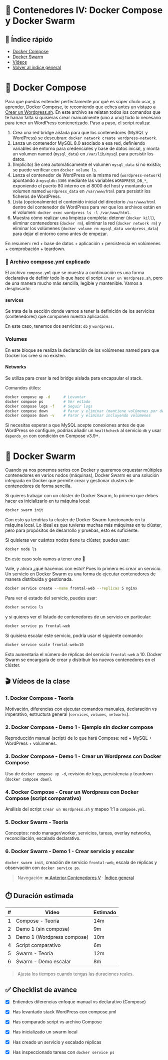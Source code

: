 # 🧩 Contenedores IV: Docker Compose y Docker Swarm <a id="top"></a>

## 📑 Índice rápido
- [Docker Compose](#🐙-docker-compose)
- [Docker Swarm](#🐝-docker-swarm)
- [Vídeos](#videos)
- [Volver al índice general](../README.md#🎬-Índice-navegable-de-apartados-y-vídeos)

# 🐙 Docker Compose

Para que puedas entender perfectamente por qué es súper chulo usar, y aprender, Docker Compose, te recomiendo que eches antes un vistazo a [Crear un Wordpress.sh](Crear%20un%20Wordpress.sh). En este archivo se relatan todos los comandos que te harían falta si quisieras crear manualmente (uno a uno) todo lo necesario para tener un WordPress contenerizado. Paso a paso, el script realiza:

1. Crea una red bridge aislada para que los contenedores (MySQL y WordPress) se descubran: `docker network create wordpress-network`.
2. Lanza un contenedor MySQL 8.0 asociado a esa red, definiendo variables de entorno para credenciales y base de datos inicial, y monta un volumen named (`mysql_data`) en `/var/lib/mysql` para persistir los datos.
3. (Implícito) Se crea automáticamente el volumen `mysql_data` si no existía; se puede verificar con `docker volume ls`.
4. Lanza el contenedor de WordPress en la misma red (`wordpress-network`) apuntando a `mysqldb:3306` mediante las variables `WORDPRESS_DB_*`, exponiendo el puerto 80 interno en el 8000 del host y montando un volumen named `wordpress_data` en `/var/www/html` para persistir los ficheros de WordPress.
5. Lista (opcionalmente) el contenido inicial del directorio `/var/www/html` dentro del contenedor de WordPress para ver que los archivos están en el volumen: `docker exec wordpress ls -l /var/www/html`.
6. Muestra cómo realizar una limpieza completa: detener (`docker kill`), eliminar contenedores (`docker rm`), eliminar la red (`docker network rm`) y eliminar los volúmenes (`docker volume rm mysql_data wordpress_data`) para dejar el entorno como antes de empezar.

En resumen: red + base de datos + aplicación + persistencia en volúmenes + comprobación + teardown.

### 📄 Archivo compose.yml explicado
El archivo `compose.yml` que se muestra a continuación es una forma declarativa de definir todo lo que hace el script `Crear un Wordpress.sh`, pero de una manera mucho más sencilla, legible y mantenible. Vamos a desglosarlo:

#### services

Se trata de la sección donde vamos a tener la definición de los servicios (contenedores) que componen nuestra aplicación.

En este caso, tenemos dos servicios: `db` y `wordpress`.


### Volumes

En este bloque se realiza la declaración de los volúmenes named para que Docker los cree si no existen.


#### Networks

Se utiliza para crear la red bridge aislada para encapsular el stack.


Comandos útiles:
```bash
docker compose up -d      # Levantar
docker compose ps         # Ver estado
docker compose logs -f    # Seguir logs
docker compose down       # Parar y eliminar (mantiene volúmenes por defecto)
docker compose down -v    # Parar y eliminar incluyendo volúmenes
```

Si necesitas esperar a que MySQL acepte conexiones antes de que WordPress se configure, podrías añadir un `healthcheck` al servicio `db` y usar `depends_on` con condición en Compose v3.9+.


# 🐝 Docker Swarm

Cuando ya nos ponemos serios con Docker y queremos orquestar múltiples contenedores en varios nodos (máquinas), Docker Swarm es una solución integrada en Docker que permite crear y gestionar clusters de contenedores de forma sencilla. 

Si quieres trabajar con un clúster de Docker Swarm, lo primero que debes hacer es inicializarlo en tu máquina local:

```bash
docker swarm init
```

Con esto ya tendrías tu cluster de Docker Swarm funcionando en tu máquina local. Lo ideal es que tuvieras muchas más máquinas en tu clúster, pero para propósitos de desarrollo y pruebas, esto es suficiente.

Si quisieras ver cuántos nodos tiene tu clúster, puedes usar:

```bash
docker node ls
```

En este caso solo vamos a tener uno 🙈


Vale, y ahora ¿qué hacemos con esto? Pues lo primero es crear un servicio. Un servicio en Docker Swarm es una forma de ejecutar contenedores de manera distribuida y gestionada.

```bash
docker service create --name frontal-web --replicas 5 nginx
```
Para ver el estado del servicio, puedes usar:

```bash
docker service ls
```

y si quieres ver el listado de contenedores de un servicio en particular:

```bash
docker service ps frontal-web
```

Si quisiera escalar este servicio, podría usar el siguiente comando:

```bash
docker service scale frontal-web=10
```

Esto aumentaría el número de réplicas del servicio `frontal-web` a 10. Docker Swarm se encargaría de crear y distribuir los nuevos contenedores en el clúster.

## 🎬 Vídeos de la clase <a id="videos"></a>

### 1. Docker Compose - Teoría <a id="v6-compose-teoria"></a>
Motivación, diferencias con ejecutar comandos manuales, declaración vs imperativo, estructura general (`services`, `volumes`, `networks`).

### 2. Docker Compose - Demo 1 - Ejemplo sin docker compose <a id="v6-compose-demo1-sin-compose"></a>
Reproducción manual (script) de lo que hará Compose: red + MySQL + WordPress + volúmenes.

### 3. Docker Compose - Demo 1 - Crear un Wordpress con Docker Compose <a id="v6-compose-demo1-wordpress"></a>
Uso de `docker compose up -d`, revisión de logs, persistencia y teardown (`docker compose down`).

### 4. Docker Compose - Crear un Wordpress con Docker Compose (script comparativo) <a id="v6-compose-script-comparativo"></a>
Análisis del script `Crear un Wordpress.sh` y mapeo 1:1 a `compose.yml`.

### 5. Docker Swarm - Teoría <a id="v6-swarm-teoria"></a>
Conceptos: nodo manager/worker, servicios, tareas, overlay networks, reconciliación, escalado declarativo.

### 6. Docker Swarm - Demo 1 - Crear servicio y escalar <a id="v6-swarm-demo1-escalar"></a>
`docker swarm init`, creación de servicio `frontal-web`, escala de réplicas y observación con `docker service ps`.

> Navegación: [⬅️ Anterior Contenedores V](../contenedores-v/README.md#videos) · [Índice general](../README.md#videos-index)

## ⏱️ Duración estimada

| # | Vídeo | Estimado |
|---|-------|----------|
| 1 | Compose - Teoría | 14m |
| 2 | Demo 1 (sin compose) | 9m |
| 3 | Demo 1 (Wordpress compose) | 10m |
| 4 | Script comparativo | 6m |
| 5 | Swarm - Teoría | 12m |
| 6 | Swarm - Demo escalar | 8m |

> Ajusta los tiempos cuando tengas las duraciones reales.

## ✅ Checklist de avance

- [x] Entiendes diferencias enfoque manual vs declarativo (Compose)
- [x] Has levantado stack WordPress con compose.yml
- [x] Has comparado script vs archivo Compose
- [x] Has inicializado un swarm local
- [x] Has creado un servicio y escalado réplicas
- [x] Has inspeccionado tareas con `docker service ps`


